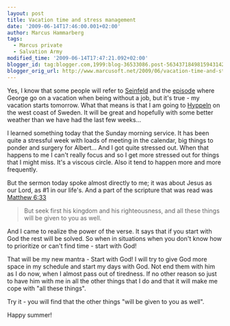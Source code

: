 ```yaml
---
layout: post
title: Vacation time and stress management
date: '2009-06-14T17:46:00.001+02:00'
author: Marcus Hammarberg
tags:
  - Marcus private
  - Salvation Army
modified_time: '2009-06-14T17:47:21.092+02:00'
blogger_id: tag:blogger.com,1999:blog-36533086.post-5634371849815943142
blogger_orig_url: http://www.marcusoft.net/2009/06/vacation-time-and-stress-management.html
---
```



Yes, I know that some people will refer to
<a href="http://en.wikipedia.org/wiki/Seinfeld"
target="_blank">Seinfeld</a> and the
<a href="http://www.imdb.com/title/tt0697793/usercomments"
target="_blank">episode</a> where George go on a vacation when being
without a job, but it's true - my vacation starts tomorrow. What that
means is that I am going to
<a href="http://www.hitta.se/LargeMap.aspx?var=Hyppeln"
target="_blank">Hyppeln</a> on the west coast of Sweden. It will be
great and hopefully with some better weather than we have had the last
few weeks...

I learned something today that the Sunday morning service. It has been
quite a stressful week with loads of meeting in the calendar, big things
to ponder and surgery for Albert... And I got quite stressed out. When
that happens to me I can't really focus and so I get more stressed out
for things that I might miss. It's a viscous circle. Also it tend to
happen more and more frequently.

But the sermon today spoke almost directly to me; it was about Jesus as
our Lord, as \#1 in our life's. And a part of the scripture that was
read was <a
href="http://www.biblegateway.com/passage/?search=matt%206:33;&amp;version=31;"
target="_blank">Matthew 6:33</a>

> But seek first his kingdom and his righteousness, and all these things
> will be given to you as well.

And I came to realize the power of the verse. It says that if you start
with God the rest will be solved. So when in situations when you don't
know how to prioritize or can't find time - start with God!

That will be my new mantra - Start with God! I will try to give God more
space in my schedule and start my days with God. Not end them with him
as I do now, when I almost pass out of tiredness. If no other reason so
just to have him with me in all the other things that I do and that it
will make me cope with "all these things".

Try it - you will find that the other things "will be given to you as
well".

Happy summer!
